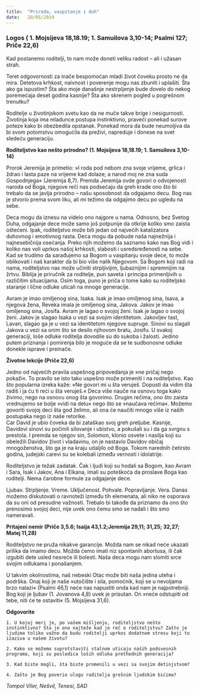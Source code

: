 ```yaml
---
title:  "Priroda, vaspitanje i duh"
date:   20/05/2019
---
```


### Logos ( 1. Mojsijeva 18,18.19; 1. Samuilova 3,10-14; Psalmi 127; Priče 22,6)

Kad postanemo roditelji, to nam može doneti veliku radost – ali i užasan strah.

Teret odgovornosti za inače bespomoćan mladi život čoveku prosto ne da mira. Detetova krhkost, naivnost i poverenje mogu nas zbuniti i uplašiti. Šta ako ga ispustim? Šta ako moje današnje nestrpljenje bude dovelo do nekog poremećaja deset godina kasnije? Šta ako skrenem pogled u pogrešnom trenutku?

Roditelje u životinjskom svetu kao da ne muče takve brige i nesigurnosti. Životinja koja ima mladunce postupa instinktivno, praveći ponekad surove poteze kako bi obezbedila opstanak. Ponekad mora da bude neumoljiva da bi svom potomstvu omogućila da preživi, napreduje i donese na svet sledeću generaciju.

**Roditeljstvo kao nešto prirodno? (1. Mojsijeva 18,18.19; 1. Samuilova 3,10-14)**

Prorok Jeremija je primetio: »I roda pod nebom zna svoje vrijeme, grlica i ždrao i lasta paze na vrijeme kad dolaze; a narod moj ne zna suda Gospodnjega« (Jeremija 8,7). Premda Jeremija ovde govori o odvojenosti naroda od Boga, njegove reči nas podsećaju da greh krade ono što bi trebalo da se javlja prirodno – našu sposobnost da odgajamo decu. Bog nas je stvorio prema svom liku, ali mi težimo da odgajimo decu po ugledu na sebe.

Deca mogu da iznesu na videlo ono najgore u nama. Odnosno, bez Svetog Duha, odgajanje dece može samo još potpunije da otkrije koliko smo zaista oštećeni. Ipak, roditeljstvo može biti jedan od najvećih katalizatora duhovnog i emotivnog rasta. Deca mogu da pobude naša najnežnija i najnesebičnija osećanja. Preko njih možemo da saznamo kako nas Bog vidi i koliko nas voli uprkos našoj krhkosti, slabosti i usredsređenosti na sebe. Kad se trudimo da sarađujemo sa Bogom u vaspitanju svoje dece, to može oblikovati i naš karakter da bi bio više nalik Njegovom. Sa Bogom koji radi na nama, roditeljstvo nas može učiniti strpljivijim, ljubaznijim i spremnijim na žrtvu.
Biblija je priručnik za roditelje, pun saveta i principa primenljivih u različitim situacijama. Osim toga, puno je priča o tome kako su roditeljsko staranje i lične odluke uticali na mnoge generacije.

Avram je imao omiljenog sina, Isaka. Isak je imao omiljenog sina, Isava, a njegova žena, Reveka imala je omiljenog sina, Jakova. Jakov je imao omiljenog sina, Josifa. Avram je lagao o svojoj ženi. Isak je lagao o svojoj ženi. Jakov je slagao Isaka u vezi sa svojim identitetom. Jakovljev tast, Lavan, slagao ga je u vezi sa identitetom njegove supruge. Sinovi su slagali Jakova u vezi sa onim što se desilo njihovom bratu, Josifu. U svakoj generaciji, loše odluke roditelja dovodile su do sukoba i žalosti. Jedino putem priznanja i pomirenja bilo je moguće da se te sudbonosne odluke donekle isprave i preinače.

**Životne lekcije (Priče 22,6)**

Jedno od najvećih pravila uspešnog pripovedanja je »ne pričaj nego pokaži«. To pravilo se isto tako uspešno može primeniti i na roditeljstvo. Kao što popularna izreka kaže: »Ne govori mi u šta veruješ. Dopusti da vidim šta radiš i ja ću ti reći u šta veruješ.« Deca više nauče na osnovu toga kako živimo, nego na osnovu onog šta govorimo. Drugim rečima, ono što zaista vrednujemo se bolje »vidi na delu« nego što se »naučava rečima«. Možemo govoriti svojoj deci šta god želimo, ali ona će naučiti mnogo više iz naših postupaka nego iz naše retorike.  
Car David je ubio čoveka da bi zataškao svoj greh preljube. Kasnije, Davidovi sinovi su počinili silovanje i ubistvo, a pokušali su i da ga svrgnu s prestola. I premda se njegov sin, Solomon,  klonio osvete i nasilja koji su obeležili Davidov život i vladavinu, on je nastavio Davidov običaj mnogoženstva, što ga je na kraju udaljilo od Boga. Tokom narednih četirsto godina, judejski carevi su se kolebali između vernosti i idolatrije.

Roditeljstvo je težak zadatak. Čak i ljudi koji su hodali sa Bogom, kao Avram i Sara, Isak i Jakov, Ana i Elkana, imali su poteškoća da proslave Boga kao roditelji. Nema čarobne formule za odgajanje dece.

Ljubav. Strpljenje. Vreme. Uključenost. Pohvale. Popravljanje. Vera. Danas možemo diskutovati o ravnoteži između tih elemenata, ali niko ne osporava da su oni od presudne važnosti. Trebalo bi takođe da priznamo da ono što prenosimo svojoj deci, nije uvek ono čemu smo se nadali i što smo nameravali.  

**Pritajeni nemir (Priče 3,5.6; Isaija 43,1.2;Jeremija 29,11; 31,25; 32,27; Matej 11,28)**

Roditeljstvo ne pruža nikakve garancije. Možda nam se nikad neće ukazati prilika da imamo decu. Možda ćemo imati niz spontanih abortusa, ili čak izgubiti dete usled nesreće ili bolesti. Naša deca mogu nam slomiti srce svojim odlukama i ponašanjem.

U takvim okolnostima, naš nebeski Otac može biti naša jedina uteha i podrška. Onaj koji je naše »utočište i sila, pomoćnik, koji se u nevoljama brzo nalazi« (Psalmi 46,1) neće nas napustiti onda kad nam je najpotrebniji. Bog koji je ljubav (1. Jovanova 4,8) uvek je prisutan. On »neće odstupiti od tebe, niti će te ostaviti« (5. Mojsijeva 31,6).

**Odgovorite**

`1.	U kojoj meri je, po vašem mišljenju, roditeljstvo nešto instinktivno? Šta je ono najteže kad je reč o roditeljstvu? Zašto je ljudima toliko važno da budu roditelji uprkos dodatnom stresu koji to izaziva u našem životu?`

`2.	Kako se možemo suprotstaviti stalnom uticaju naših podsvesnih programa, koji su posledica loših odluka prethodnih generacija?`

`3.	Kad biste mogli, šta biste promenili u vezi sa svojim detinjstvom?`

`4.	Zašto je Bog poverio ulogu roditelja grešnim ljudskim bićima?`

*Tompol Viler, Nešvil, Tenesi, SAD*
